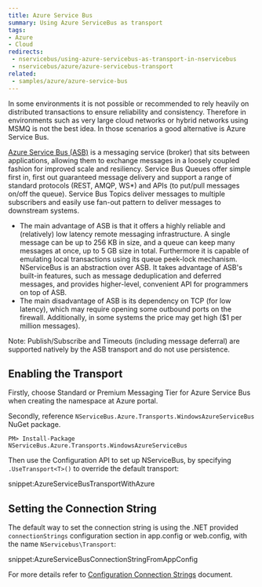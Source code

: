 ```yaml
---
title: Azure Service Bus
summary: Using Azure ServiceBus as transport
tags:
- Azure
- Cloud
redirects:
 - nservicebus/using-azure-servicebus-as-transport-in-nservicebus
 - nservicebus/azure/azure-servicebus-transport
related:
 - samples/azure/azure-service-bus
---
```


In some environments it is not possible or recommended to rely heavily on distributed transactions to ensure reliability and consistency. Therefore in environments such as very large cloud networks or hybrid networks using MSMQ is not the best idea. In those scenarios a good alternative is Azure Service Bus.

[Azure Service Bus (ASB)](https://azure.microsoft.com/en-us/services/service-bus/) is a messaging service (broker) that sits between applications, allowing them to exchange messages in a loosely coupled fashion for improved scale and resiliency. Service Bus Queues offer simple first in, first out guaranteed message delivery and support a range of standard protocols (REST, AMQP, WS*) and APIs (to put/pull messages on/off the queue). Service Bus Topics deliver messages to multiple subscribers and easily use fan-out pattern to deliver messages to downstream systems.

 * The main advantage of ASB is that it offers a highly reliable and (relatively) low latency remote messaging infrastructure. A single message can be up to 256 KB in size, and a queue can keep many messages at once, up to 5 GB size in total. Furthermore it is capable of emulating local transactions using its queue peek-lock mechanism. NServiceBus is an abstraction over ASB. It takes advantage of ASB's built-in features, such as message deduplication and deferred messages, and provides higher-level, convenient API for programmers on top of ASB.
 * The main disadvantage of ASB is its dependency on TCP (for low latency), which may require opening some outbound ports on the firewall. Additionally, in some systems the price may get high ($1 per million messages).

Note: Publish/Subscribe and Timeouts (including message deferral) are supported natively by the ASB transport and do not use persistence.


## Enabling the Transport

Firstly, choose Standard or Premium Messaging Tier for Azure Service Bus when creating the namespace at Azure portal.

Secondly, reference `NServiceBus.Azure.Transports.WindowsAzureServiceBus` NuGet package.

```
PM> Install-Package NServiceBus.Azure.Transports.WindowsAzureServiceBus
```

Then use the Configuration API to set up NServiceBus, by specifying `.UseTransport<T>()` to override the default transport:

snippet:AzureServiceBusTransportWithAzure


## Setting the Connection String

The default way to set the connection string is using the .NET provided `connectionStrings` configuration section in app.config or web.config, with the name `NServicebus\Transport`:

snippet:AzureServiceBusConnectionStringFromAppConfig

For more details refer to [Configuration Connection Strings](https://azure.microsoft.com/en-us/documentation/articles/service-bus-dotnet-how-to-use-topics-subscriptions/#set-up-a-service-bus-connection-string) document.
